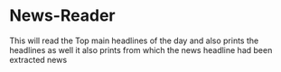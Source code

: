 # News-Reader
This will read the Top main headlines of the day and also prints the headlines as well it also prints from which the news headline had been extracted  news 
